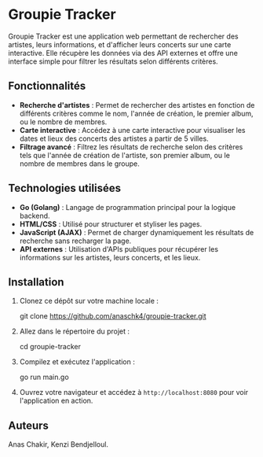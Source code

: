 # Groupie Tracker

Groupie Tracker est une application web permettant de rechercher des artistes, leurs informations, et d'afficher leurs concerts sur une carte interactive. Elle récupère les données via des API externes et offre une interface simple pour filtrer les résultats selon différents critères.

## Fonctionnalités

- **Recherche d'artistes** : Permet de rechercher des artistes en fonction de différents critères comme le nom, l'année de création, le premier album, ou le nombre de membres.
- **Carte interactive** : Accédez à une carte interactive pour visualiser les dates et lieux des concerts des artistes a partir de 5 villes.
- **Filtrage avancé** : Filtrez les résultats de recherche selon des critères tels que l'année de création de l'artiste, son premier album, ou le nombre de membres dans le groupe.

## Technologies utilisées

- **Go (Golang)** : Langage de programmation principal pour la logique backend.
- **HTML/CSS** : Utilisé pour structurer et styliser les pages.
- **JavaScript (AJAX)** : Permet de charger dynamiquement les résultats de recherche sans recharger la page.
- **API externes** : Utilisation d'APIs publiques pour récupérer les informations sur les artistes, leurs concerts, et les lieux.

## Installation

1. Clonez ce dépôt sur votre machine locale :
    
    git clone https://github.com/anaschk4/groupie-tracker.git
    
2. Allez dans le répertoire du projet :
    
    cd groupie-tracker
    
3. Compilez et exécutez l'application :
   
    go run main.go
    
4. Ouvrez votre navigateur et accédez à `http://localhost:8080` pour voir l'application en action.

## Auteurs

Anas Chakir, Kenzi Bendjelloul.
